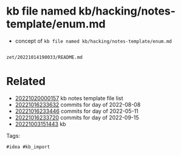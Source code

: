 # kb file named kb/hacking/notes-template/enum.md

- concept of `kb file named kb/hacking/notes-template/enum.md`

```
```

` zet/20221014190033/README.md `

# Related

- [20221020000157](/zet/20221020000157/README.md) kb notes template file list
- [20221016233632](/zet/20221016233632/README.md) commits for day of 2022-08-08
- [20221016233446](/zet/20221016233446/README.md) commits for day of 2022-05-11
- [20221016233720](/zet/20221016233720/README.md) commits for day of 2022-09-15
- [20221003151443](/zet/20221003151443/README.md) kb

Tags:

    #idea #kb_import

